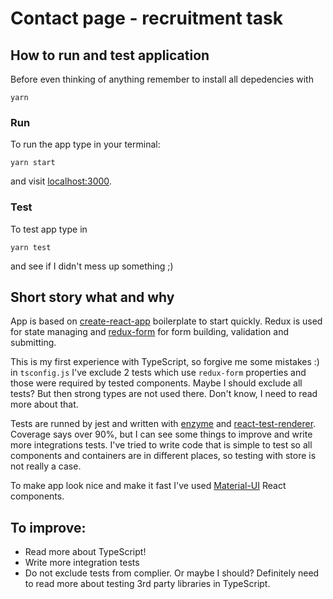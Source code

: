 # Contact page - recruitment task

## How to run and test application
Before even thinking of anything remember to install all depedencies with
```
yarn
```

### Run
To run the app type in your terminal:
```
yarn start
```
and visit [localhost:3000](http://localhost:3000).

### Test
To test app type in
```
yarn test
```
and see if I didn't mess up something ;)

## Short story what and why
App is based on [create-react-app](https://github.com/facebook/create-react-app) boilerplate to start quickly. Redux is used for state managing and [redux-form](https://redux-form.com/) for form building, validation and submitting.

This is my first experience with TypeScript, so forgive me some mistakes :)
in `tsconfig.js` I've exclude 2 tests which use `redux-form` properties and those were required by tested components. Maybe I should exclude all tests? But then strong types are not used there. Don't know, I need to read more about that.

Tests are runned by jest and written with [enzyme](https://github.com/airbnb/enzyme) and [react-test-renderer](https://reactjs.org/docs/test-renderer.html). Coverage says over 90%, but I can see some things to improve and write more integrations tests. I've tried to write code that is simple to test so all components and containers are in different places, so testing with store is not really a case.

To make app look nice and make it fast I've used [Material-UI](https://material-ui.com/) React components.

## To improve:
- Read more about TypeScript!
- Write more integration tests
- Do not exclude tests from complier. Or maybe I should? Definitely need to read more about testing 3rd party libraries in TypeScript.
